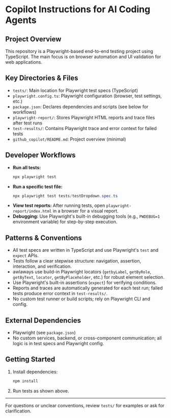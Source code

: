 # Copilot Instructions for AI Coding Agents
 
## Project Overview
This repository is a Playwright-based end-to-end testing project using TypeScript. The main focus is on browser automation and UI validation for web applications.
 
## Key Directories & Files
- `tests/`: Main location for Playwright test specs (TypeScript)
- `playwright.config.ts`: Playwright configuration (browser, test settings, etc.)
- `package.json`: Declares dependencies and scripts (see below for workflows)
- `playwright-report/`: Stores Playwright HTML reports and trace files after test runs
- `test-results/`: Contains Playwright trace and error context for failed tests
- `github_copilot/README.md`: Project overview (minimal)
 
## Developer Workflows
- **Run all tests:**
  ```powershell
  npx playwright test
  ```
- **Run a specific test file:**
  ```powershell
  npx playwright test tests/testDropdown.spec.ts
  ```
- **View test reports:**
  After running tests, open `playwright-report/index.html` in a browser for a visual report.
- **Debugging:**
  Use Playwright's built-in debugging tools (e.g., `PWDEBUG=1` environment variable) for step-by-step execution.
 
## Patterns & Conventions
- All test specs are written in TypeScript and use Playwright's `test` and `expect` APIs.
- Tests follow a clear stepwise structure: navigation, assertion, interaction, and verification.
- awlaways use build-in Playwright locators (`getbyLabel`, `getByRole`, `getByText`, `locator`, `getByPlaceholder`, etc.) for robust element selection.
- Use Playwright's built-in assertions (`expect`) for verifying conditions.
- Reports and traces are automatically generated for each test run; failed tests produce error context in `test-results/`.
- No custom test runner or build scripts; rely on Playwright CLI and config.
 
## External Dependencies
- Playwright (see `package.json`)
- No custom services, backend, or cross-component communication; all logic is in test specs and Playwright config.
 
 
## Getting Started
1. Install dependencies:
   ```powershell
   npm install
   ```
2. Run tests as shown above.
 
---
For questions or unclear conventions, review `tests/` for examples or ask for clarification.